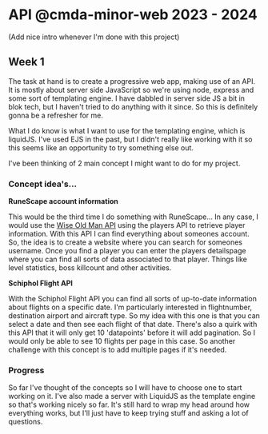 # API @cmda-minor-web 2023 - 2024

(Add nice intro whenever I'm done with this project)

## Week 1

The task at hand is to create a progressive web app, making use of an API. It is mostly about server side JavaScript so we're using node, express and some sort of templating engine. I have dabbled in server side JS a bit in blok tech, but I haven't tried to do anything with it since. So this is definitely gonna be a refresher for me.

What I do know is what I want to use for the templating engine, which is liquidJS. I've used EJS in the past, but I didn't really like working with it so this seems like an opportunity to try something else out.

I've been thinking of 2 main concept I might want to do for my project.

### Concept idea's...

**RuneScape account information**

This would be the third time I do something with RuneScape... In any case, I would use the [Wise Old Man API](https://docs.wiseoldman.net/players-api/player-endpoints) using the players API to retrieve player information. With this API I can find everything about someones account. So, the idea is to create a website where you can search for someones username. Once you find a player you can enter the players detailspage where you can find all sorts of data associated to that player. Things like level statistics, boss killcount and other activities.

**Schiphol Flight API**

With the Schiphol Flight API you can find all sorts of up-to-date information about flights on a specific date. I'm particularly interested in flightnumber, destination airport and aircraft type. So my idea with this one is that you can select a date and then see each flight of that date. There's also a quirk with this API that it will only get 10 'datapoints' before it will add pagination. So I would only be able to see 10 flights per page in this case. So another challenge with this concept is to add multiple pages if it's needed.

### Progress
So far I've thought of the concepts so I will have to choose one to start working on it. I've also made a server with LiquidJS as the template engine so that's working nicely so far. It's still hard to wrap my head around how everything works, but I'll just have to keep trying stuff and asking a lot of questions.